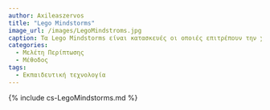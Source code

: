 ```yaml
---
author: Axileaszervos
title: "Lego Mindstorms"
image_url: /images/LegoMindstroms.jpg
caption: Tα Lego Mindstorms είναι κατασκευές οι οποιές επιτρέπουν την χρήση εντολών για τις κινήσεις τους. Αποτελούν ένα πολύ καλό εκπαιδευτικό εργαλίο και ενθαρύνουν την δημιουργικότητα, αφού ο χρήστης με τα τουβλάκια που του προσφέρονται μπόρει να φτιάξει οποία κατασκεύη φανταστεί.
categories:
  - Μελέτη Περίπτωσης
  - Μέθοδος 
tags:
  - Εκπαιδευτική τεχνολογία
---
```


{% include cs-LegoMindstorms.md %}



